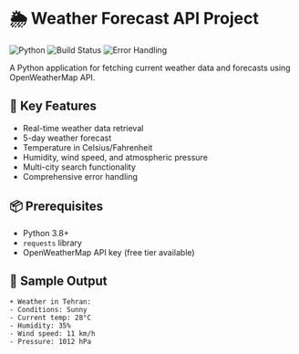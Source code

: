 # 🌦️ Weather Forecast API Project

![Python](https://img.shields.io/badge/Python-3.8%2B-blue)
![Build Status](https://img.shields.io/badge/build-passing-success)
![Error Handling](https://img.shields.io/badge/error_handling-supported-important)

A Python application for fetching current weather data and forecasts using OpenWeatherMap API.

## 🚀 Key Features

- Real-time weather data retrieval
- 5-day weather forecast
- Temperature in Celsius/Fahrenheit
- Humidity, wind speed, and atmospheric pressure
- Multi-city search functionality
- Comprehensive error handling

## 📦 Prerequisites

- Python 3.8+
- `requests` library
- OpenWeatherMap API key (free tier available)

## 📜 Sample Output
```
☀️ Weather in Tehran:
- Conditions: Sunny
- Current temp: 28°C
- Humidity: 35%
- Wind speed: 11 km/h
- Pressure: 1012 hPa

```
